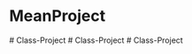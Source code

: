 # MeanProject
#   C l a s s - P r o j e c t  
 #   C l a s s - P r o j e c t  
 #   C l a s s - P r o j e c t  
 